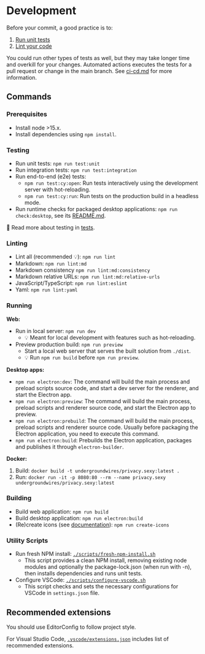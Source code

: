 # Development

Before your commit, a good practice is to:

1. [Run unit tests](#testing)
2. [Lint your code](#linting)

You could run other types of tests as well, but they may take longer time and overkill for your changes. Automated actions executes the tests for a pull request or change in the main branch. See [ci-cd.md](./ci-cd.md) for more information.

## Commands

### Prerequisites

- Install node >15.x.
- Install dependencies using `npm install`.

### Testing

- Run unit tests: `npm run test:unit`
- Run integration tests: `npm run test:integration`
- Run end-to-end (e2e) tests:
  - `npm run test:cy:open`: Run tests interactively using the development server with hot-reloading.
  - `npm run test:cy:run`: Run tests on the production build in a headless mode.
- Run runtime checks for packaged desktop applications: `npm run check:desktop`, see its [README.md](./../scripts/check-desktop-runtime-errors/README.md).

📖 Read more about testing in [tests](./tests.md).

### Linting

- Lint all (recommended 💡): `npm run lint`
- Markdown: `npm run lint:md`
- Markdown consistency `npm run lint:md:consistency`
- Markdown relative URLs: `npm run lint:md:relative-urls`
- JavaScript/TypeScript: `npm run lint:eslint`
- Yaml: `npm run lint:yaml`

### Running

**Web:**

- Run in local server: `npm run dev`
  - 💡 Meant for local development with features such as hot-reloading.
- Preview production build: `npm run preview`
  - Start a local web server that serves the built solution from `./dist`.
  - 💡 Run `npm run build` before `npm run preview`.

**Desktop apps:**

- `npm run electron:dev`: The command will build the main process and preload scripts source code, and start a dev server for the renderer, and start the Electron app.
- `npm run electron:preview`: The command will build the main process, preload scripts and renderer source code, and start the Electron app to preview.
- `npm run electron:prebuild`: The command will build the main process, preload scripts and renderer source code. Usually before packaging the Electron application, you need to execute this command.
- `npm run electron:build`: Prebuilds the Electron application, packages and publishes it through `electron-builder`.

**Docker:**

1. Build: `docker build -t undergroundwires/privacy.sexy:latest .`
2. Run: `docker run -it -p 8080:80 --rm --name privacy.sexy undergroundwires/privacy.sexy:latest`

### Building

- Build web application: `npm run build`
- Build desktop application: `npm run electron:build`
- (Re)create icons (see [documentation](../img/README.md)): `npm run create-icons`

### Utility Scripts

- Run fresh NPM install: [`./scripts/fresh-npm-install.sh`](../scripts/fresh-npm-install.sh)
  - This script provides a clean NPM install, removing existing node modules and optionally the package-lock.json (when run with -n), then installs dependencies and runs unit tests.
- Configure VSCode: [`./scripts/configure-vscode.sh`](../scripts/configure-vscode.sh)
  - This script checks and sets the necessary configurations for VSCode in `settings.json` file.

## Recommended extensions

You should use EditorConfig to follow project style.

For Visual Studio Code, [`.vscode/extensions.json`](./../.vscode/extensions.json) includes list of recommended extensions.
